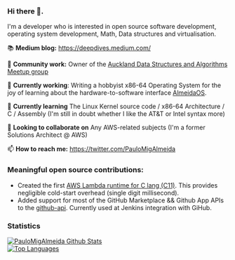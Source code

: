 ### Hi there 👋. 

I'm a developer who is interested in open source software development, operating system development, Math, Data structures and virtualisation.

📚 **Medium blog:** https://deepdives.medium.com/

🤝 **Community work:** Owner of the [Auckland Data Structures and Algorithms Meetup group](https://www.meetup.com/Auckland-Programming-Algorithms-and-Performance/)

🔭 **Currently working**: Writing a hobbyist x86-64 Operating System for the joy of learning about the hardware-to-software interface [AlmeidaOS](https://github.com/PauloMigAlmeida/AlmeidaOS).

🌱 **Currently learning** The Linux Kernel source code / x86-64 Architecture / C / Assembly (I'm still in doubt whether I like the AT&T or Intel syntax more)

👯 **Looking to collaborate on** Any AWS-related subjects (I'm a former Solutions Architect @ AWS)

📫 **How to reach me:** https://twitter.com/PauloMigAlmeida

### Meaningful open source contributions:

* Created the first [AWS Lambda runtime for C lang (C11)](https://github.com/PauloMigAlmeida/aws-lambda-c-runtime). This provides negligible cold-start overhead (single digit millisecond).
* Added support for most of the GitHub Marketplace && Github App APIs to the [github-api](https://github.com/hub4j/github-api). Currently used at Jenkins integration with GiHub.


### Statistics
[![PauloMigAlmeida Github Stats](https://github-readme-stats.vercel.app/api?username=PauloMigAlmeida&count_private=true&show_icons=true)](https://github.com/PauloMigAlmeida/)  
[![Top Languages](https://github-readme-stats.vercel.app/api/top-langs/?username=PauloMigAlmeida&layout=compact)](https://github.com/PauloMigAlmeida)
